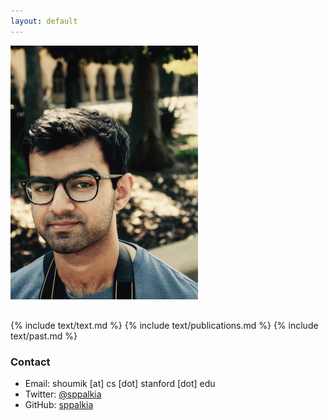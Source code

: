 ```yaml
---
layout: default
---
```


<div style="display:table-cell;vertical-align:middle;">
  <div>
  <img src="static/images/profile17.jpg" alt="Shoumik Palkar" style="width:300px;margin-bottom:1rem;">
  </div>
</div>

{% include text/text.md %}
{% include text/publications.md %}
{% include text/past.md %}

### Contact

* Email: shoumik [at] cs [dot] stanford [dot] edu
* Twitter: [@sppalkia](https://www.twitter.com/sppalkia)
* GitHub: [sppalkia](https://github.com/sppalkia)
